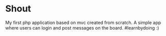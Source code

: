 # Shout
My first php application based on mvc created from scratch.
A simple app where users can login and post messages on the board.
#learnbydoing
:)
